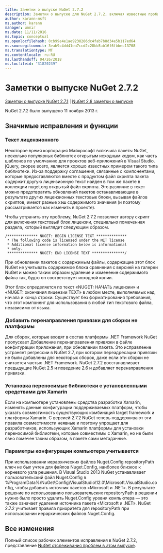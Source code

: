 ```yaml
---
title: Заметки о выпуске NuGet 2.7.2
description: Заметки о выпуске для NuGet 2.7.2, включая известные проблемы, исправленные ошибки, добавленные функции и DCR.
author: karann-msft
ms.author: karann
manager: unnir
ms.date: 11/11/2016
ms.topic: conceptual
ms.openlocfilehash: 0cb99e4e1ae9238286dc4fab7b8d34e5b117ed64
ms.sourcegitcommit: 3eab9c4dd41ea7ccd2c28bb5ab16f6fbbec13708
ms.translationtype: MT
ms.contentlocale: ru-RU
ms.lasthandoff: 04/26/2018
ms.locfileid: "31820239"
---
```

# <a name="nuget-272-release-notes"></a>Заметки о выпуске NuGet 2.7.2

[Заметки о выпуске NuGet 2.7.1](../release-notes/nuget-2.7.1.md) | [NuGet 2.8 заметки о выпуске](../release-notes/nuget-2.8.md)

NuGet 2.7.2 было выпущено 11 ноября 2013 г.

## <a name="noteworthy-bug-fixes-and-features"></a>Значимые исправления и функции

### <a name="license-text"></a>Текст лицензионного
Некоторое время корпорация Майкрософт включила пакеты NuGet, несколько популярных библиотек открытым исходным кодом, как часть шаблонов по умолчанию для проектов веб-приложений в Visual Studio. jQuery, скорее всего, является хорошо известных примером такого типа библиотеки. Из-за поддержку соглашения, связанные с компонентами, которые предоставляются вместе с продуктом файл скрипта пакета содержит другую лицензионную текст найден в том же пакете в коллекции nuget.org открытый файл скрипта. Это различие в текст можно предотвратить обновлений пакетов останавливающие в результате других лицензионных текстовые блоки, вызывая файлов скриптов, имеют разные хэш содержимого значения (и поэтому рассматривается как изменить в проекте).

Чтобы устранить эту проблему, NuGet 2.7.2 позволяет автору скрипт для включения текстовый блок лицензии, специально помеченная раздела, который выглядит следующим образом.

    /************** NUGET: BEGIN LICENSE TEXT **************
     * The following code is licensed under the MIT license
     * Additional license information below is informational
     * only.
     ************** NUGET: END LICENSE TEXT ***************/

При обновлении пакетов с содержимым файлы, содержащие этот блок NuGet не учитывать содержимое блока сравнения с версией на галереи NuGet и можно таким образом удаление и изменение содержимого файла так, будто он соответствует исходной копии.

Этот блок определяется по текст «NUGET: НАЧАТЬ лицензии» и «NUGET: окончания лицензии TEXT» в любом месте, выполняемых над начала и конца строки.  Существует без форматирования требования, что этот компонент для использования в любой тип текстового файла, независимо от языка.

### <a name="add-binding-redirects-for-non-framework-assemblies"></a>Добавить перенаправления привязки для сборки не платформы
Для сборок, которые входят в состав платформы .NET Framework NuGet пропускает Добавление перенаправления привязки в файле конфигурации приложения, при обновлении пакета. Это исправление устраняет регрессии в NuGet 2.7, при котором переадресации привязки не были добавлены для некоторых сборок, даже если эти сборки не считается частью .NET Framework. NuGet 2.7.2 восстанавливает предыдущие NuGet 2.5 и поведение 2.6 и добавляет перенаправления привязки.

### <a name="installing-portable-libraries-with-xamarin-tools-installed"></a>Установка переносимые библиотеки с установленными средствами для Xamarin
Если на компьютере установлены средства разработки Xamarin, изменять данные конфигурации поддерживаемых платформ, чтобы указать совместимость существующих комбинаций target framework и платформы Xamarin. С версией 2.7.2 NuGet теперь поддерживают эти правила совместимости неявные и поэтому упрощает для разработчиков, использующих Xamarin платформы для установки переносимой библиотеки, которые совместимы с Xamarin, но не были явно помечен таким образом, в пакете сами метаданные.

### <a name="machine-wide-configuration-settings-honored"></a>Параметры конфигурации компьютера учитывается
При использовании иерархических файлов Nuget.Config repositoryPath ключ не был учтен для файлов Nuget.Config, наиболее близкое к корневого узла решения. В Visual Studio 2013 NuGet устанавливает пользовательский файл Nuget.Config в %ProgramData%\NuGet\Config\VisualStudio\12.0\Microsoft.VisualStudio.config, чтобы добавить источник пакетов «Microsoft и .NET». В результате решение по использованию пользовательских repositoryPath в решении нужно было просто удалить Nuget.Config уровня компьютера — это также означает удаления источника пакета «Microsoft и .NET». NuGet 2.7.2 учитывает правила приоритета для repositoryPath при использовании иерархических файлов Nuget.Config.

## <a name="all-changes"></a>Все изменения
Полный список рабочих элементов исправления в NuGet 2.7.2, представление [NuGet отслеживания проблем в этом выпуске](https://nuget.codeplex.com/workitem/list/advanced?keyword=&status=All&type=All&priority=All&release=NuGet%202.7.2&assignedTo=All&component=All&sortField=LastUpdatedDate&sortDirection=Descending&page=0&reasonClosed=Fixed).
